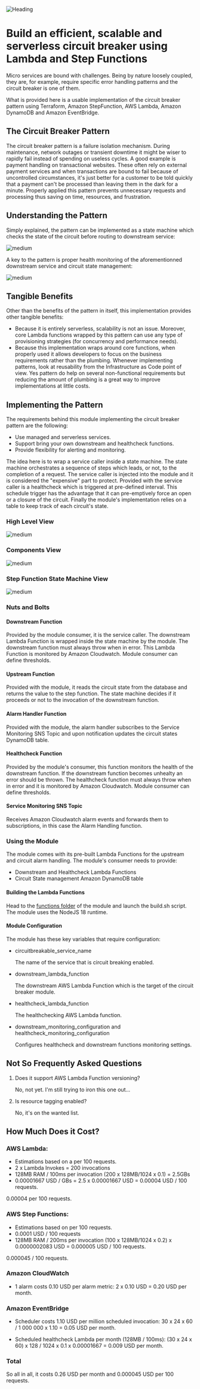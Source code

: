 ![Heading](https://assets.rainmaking.cloud/images/kid_wires_bowtie_2_out_small.png)

# Build an efficient, scalable and serverless circuit breaker using Lambda and Step Functions

Micro services are bound with challenges. Being by nature loosely coupled,  they are, for example, require specific error handling patterns and the circuit breaker is one of them. 

What is provided here is a usable implementation of the circuit breaker pattern using Terraform, Amazon StepFunction, AWS Lambda, Amazon DynamoDB and Amazon EventBridge.

## The Circuit Breaker Pattern

The circuit breaker pattern is a failure isolation mechanism. During maintenance, network outages or transient downtime it might be wiser to rapidly fail instead of spending on useless cycles. A good example is payment handling on transactional websites. These often rely on external payment services and when transactions are bound to fail because of uncontrolled circumstances, it's just better for a customer to be told quickly that a payment can't be processed than leaving them in the dark for a minute. Properly applied this pattern prevents unnecessary requests and processing thus saving on time, resources, and frustration.

## Understanding the Pattern

Simply explained, the pattern can be implemented as a state machine which checks the state of the circuit before routing to downstream service:

![medium](https://assets.rainmaking.cloud/images/circuit-breaker-hl-diagram-1-1.png "request processing state machine flow diagram")

A key to the pattern is proper health monitoring of the aforementionned downstream service and circuit state management:

![medium](https://assets.rainmaking.cloud/images/circuit-breaker-hl-diagram-2-3.png "healthcheck flow diagram")

## Tangible Benefits

Other than the benefits of the pattern in itself, this implementation provides other tangible benefits:

- Because it is entirely serverless, scalability is not an issue. Moreover, core Lambda functions wrapped by this pattern can use any type of provisioning strategies (for concurrency and performance needs).
- Because this implementation wraps around core functions, when properly used it allows developers to focus on the business requirements rather than the plumbing. Whenever implementing patterns, look at reusability from the Infrastructure as Code point of view. Yes pattern do help on several non-functional requirements but reducing the amount of plumbing is a great way to improve implementations at little costs.

## Implementing the Pattern

The requirements behind this module implementing the circuit breaker pattern are the following:

- Use managed and serverless services.
- Support bring your own downstream and healthcheck functions.
- Provide flexibility for alerting and monitoring.

The idea here is to wrap a service caller inside a state machine. The state machine orchestrates a sequence of steps which leads, or not, to the completion of a request. The service caller is injected into the module and it is considered the "expensive" part to protect. Provided with the service caller is a healthcheck which is triggered at pre-defined interval. This schedule trigger has the advantage that it can pre-emptively force an open or a closure of the circuit. Finally the module's implementation relies on a table to keep track of each circuit's state.

### High Level View

![medium](https://assets.rainmaking.cloud/images/circuit-breaker-functional-diagram-1-2.png "high level components diagram")

### Components View

![medium](https://assets.rainmaking.cloud/images/circuit-breaker-components-diagram-1-3.png "AWS components diagram")

### Step Function State Machine View

![medium](https://assets.rainmaking.cloud/images/circuit-breaker-statemachine-diagram-1-1.png "State machine diagram")

### Nuts and Bolts

#### Downstream Function

Provided by the module consumer, it is the service caller. The downstream Lambda Function is wrapped inside the state machine by the module. The downstream function must always throw when in error. This Lambda Function is monitored by Amazon Cloudwatch. Module consumer can define thresholds.

#### Upstream Function

Provided with the module, it reads the circuit state from the database and returns the value to the step function. The state machine decides if it proceeds or not to the invocation of the downstream function.

#### Alarm Handler Function

Provided with the module, the alarm handler subscribes to the Service Monitoring SNS Topic and upon notification updates the circuit states DynamoDB table.

#### Healthcheck Function

Provided by the module's consumer, this function monitors the health of the downstream function. If the downstream function becomes unhealty an error should be thrown. The healthcheck function must always throw when in error and it is monitored by Amazon Cloudwatch. Module consumer can define thresholds.

#### Service Monitoring SNS Topic

Receives Amazon Cloudwatch alarm events and forwards them to subscriptions, in this case the Alarm Handling function.

### Using the Module

The module comes with its pre-built Lambda Functions for the upstream and circuit alarm handling. The module's consumer needs to provide:

- Downstream and Healthcheck Lambda Functions
- Circuit State management Amazon DynamoDB table

#### Building the Lambda Functions

Head to the [functions folder](functions) of the module and launch the build.sh script. The module uses the NodeJS 18 runtime.

#### Module Configuration

The module has these key variables that require configuration:

- circuitbreakable_service_name

    The name of the service that is circuit breaking enabled.

- downstream_lambda_function

    The downstream AWS Lambda Function which is the target of the circuit breaker module.

- healthcheck_lambda_function

    The healthchecking AWS Lambda function.

- downstream_monitoring_configuration and healthcheck_monitoring_configuration

    Configures healthcheck and downstream functions monitoring settings.

## Not So Frequently Asked Questions

1. Does it support AWS Lambda Function versioning?

    No, not yet. I'm still trying to iron this one out...

1. Is resource tagging enabled?

    No, it's on the wanted list.

## How Much Does it Cost?

### AWS Lambda: 

- Estimations based on a per 100 requests.
- 2 x Lambda Invokes = 200 invocations
- 128MB RAM / 100ms per invocation (200 x 128MB/1024 x 0.1) = 2.5GBs
- 0.00001667 USD / GBs = 2.5 x 0.00001667 USD = 0.00004 USD / 100 requests.

0.00004 per 100 requests.

### AWS Step Functions:

- Estimations based on per 100 requests.
- 0.0001 USD / 100 requests
- 128MB RAM / 200ms per invocation (100 x 128MB/1024 x 0.2) x 0.0000002083 USD = 0.000005 USD / 100 requests.

0.000045 / 100 requests.

### Amazon CloudWatch

- 1 alarm costs 0.10 USD per alarm metric: 2 x 0.10 USD = 0.20 USD per month.

### Amazon EventBridge

- Scheduler costs 1.10 USD per million scheduled invocation: 30 x 24 x 60 / 1 000 000 x 1.10 = 0.05 USD per month.

- Scheduled healthcheck Lambda per month (128MB / 100ms): (30 x 24 x 60) x 128 / 1024 x 0.1 x 0.00001667 = 0.009 USD per month.

### Total

So all in all, it costs 0.26 USD per month and 0.000045 USD per 100 requests.
